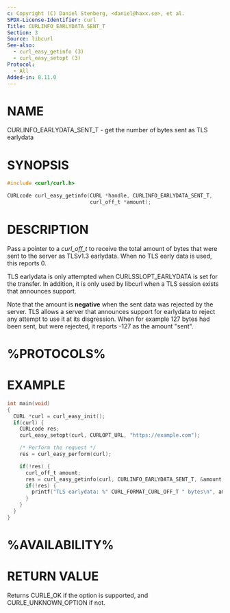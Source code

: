 ```yaml
---
c: Copyright (C) Daniel Stenberg, <daniel@haxx.se>, et al.
SPDX-License-Identifier: curl
Title: CURLINFO_EARLYDATA_SENT_T
Section: 3
Source: libcurl
See-also:
  - curl_easy_getinfo (3)
  - curl_easy_setopt (3)
Protocol:
  - All
Added-in: 8.11.0
---
```


# NAME

CURLINFO_EARLYDATA_SENT_T - get the number of bytes sent as TLS earlydata

# SYNOPSIS

~~~c
#include <curl/curl.h>

CURLcode curl_easy_getinfo(CURL *handle, CURLINFO_EARLYDATA_SENT_T,
                           curl_off_t *amount);
~~~

# DESCRIPTION

Pass a pointer to a *curl_off_t* to receive the total amount of bytes that
were sent to the server as TLSv1.3 earlydata. When no TLS early
data is used, this reports 0.

TLS earlydata is only attempted when CURLSSLOPT_EARLYDATA is set for the
transfer. In addition, it is only used by libcurl when a TLS session exists
that announces support.

Note that the amount is **negative** when the sent data was rejected
by the server. TLS allows a server that announces support for earlydata to
reject any attempt to use it at its disgression. When for example 127
bytes had been sent, but were rejected, it reports -127 as the amount "sent".

# %PROTOCOLS%

# EXAMPLE

~~~c
int main(void)
{
  CURL *curl = curl_easy_init();
  if(curl) {
    CURLcode res;
    curl_easy_setopt(curl, CURLOPT_URL, "https://example.com");

    /* Perform the request */
    res = curl_easy_perform(curl);

    if(!res) {
      curl_off_t amount;
      res = curl_easy_getinfo(curl, CURLINFO_EARLYDATA_SENT_T, &amount);
      if(!res) {
        printf("TLS earlydata: %" CURL_FORMAT_CURL_OFF_T " bytes\n", amount);
      }
    }
  }
}
~~~

# %AVAILABILITY%

# RETURN VALUE

Returns CURLE_OK if the option is supported, and CURLE_UNKNOWN_OPTION if not.
